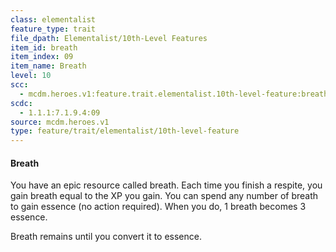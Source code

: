 ```yaml
---
class: elementalist
feature_type: trait
file_dpath: Elementalist/10th-Level Features
item_id: breath
item_index: 09
item_name: Breath
level: 10
scc:
  - mcdm.heroes.v1:feature.trait.elementalist.10th-level-feature:breath
scdc:
  - 1.1.1:7.1.9.4:09
source: mcdm.heroes.v1
type: feature/trait/elementalist/10th-level-feature
---
```


#### Breath

You have an epic resource called breath. Each time you finish a respite, you gain breath equal to the XP you gain. You can spend any number of breath to gain essence (no action required). When you do, 1 breath becomes 3 essence.

Breath remains until you convert it to essence.
